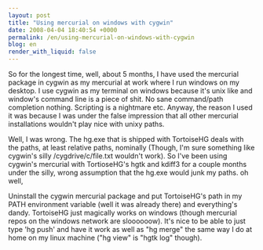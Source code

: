 ```yaml
---
layout: post
title: "Using mercurial on windows with cygwin"
date: 2008-04-04 18:40:54 +0000
permalink: /en/using-mercurial-on-windows-with-cygwin
blog: en
render_with_liquid: false
---
```


<p>So for the longest time, well, about 5 months, I have used the mercurial package in cygwin as my mercurial at work where I run windows on my desktop. I use cygwin as my terminal on windows because it's unix like and window's command line is a piece of shit. No sane command/path completion nothing. Scripting is a nightmare etc. Anyway, the reason I used it was because I was under the false impression that all other mercurial installations wouldn't play nice with unixy paths. </p><p>Well, I was wrong. The hg.exe that is shipped with TortoiseHG deals with the paths, at least relative paths, nominally (Though, I'm sure something like cygwin's silly /cygdrive/c/file.txt wouldn't work). So I've been using cygwin's mercurial with TortioseHG's hgtk and kdiff3 for a couple months under the silly, wrong assumption that the hg.exe would junk my paths. oh well,</p><p>Uninstall the cygwin mercurial package and put TortoiseHG's path in my PATH environment variable (well it was already there) and everything's dandy. TortoiseHG just magically works on windows (though mercurial repos on the windows network are sloooooow). It's nice to be able to just type 'hg push' and have it work as well as &quot;hg merge&quot; the same way I do at home on my linux machine (&quot;hg view&quot; is &quot;hgtk log&quot; though). </p>